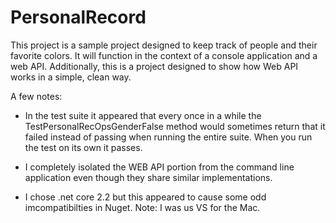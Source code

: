 # PersonalRecord
This project is a sample project designed to keep track of people and their favorite colors. It will function in the context of a console application and a web API. Additionally, this is a project designed to show how Web API works in a simple, clean way.


A few notes:


- In the test suite it appeared that every once in a while the TestPersonalRecOpsGenderFalse method would sometimes return that it failed instead of passing when running the entire suite. When you run the test on its own it passes.

- I completely isolated the WEB API portion from the command line application even though they share similar implementations.

- I chose .net core 2.2 but this appeared to cause some odd imcompatibilties in Nuget. Note: I was us VS for the Mac.



